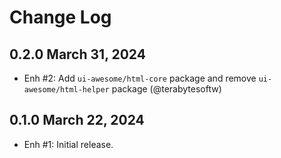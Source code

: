 # Change Log

## 0.2.0 March 31, 2024

- Enh #2: Add `ui-awesome/html-core` package and remove `ui-awesome/html-helper` package (@terabytesoftw)

## 0.1.0 March 22, 2024

- Enh #1: Initial release.
